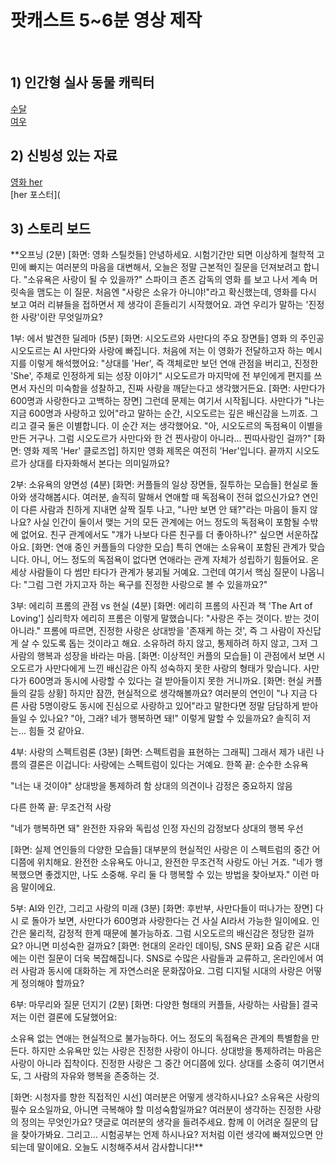 # 팟캐스트 5~6분 영상 제작


<br/>

## 1) 인간형 실사 동물 캐릭터
[수달](https://labs.google/fx/tools/whisk/share/611cqkc2i0000)<br/>
[여우](https://labs.google/fx/tools/whisk/share/6t4orgcg10000)<br/>

## 2) 신빙성 있는 자료
[영화 her](https://github.com/gregchris07258305-lang/toylearn_AI_multimedias/blob/main/quests/50_popcasts/%EC%9D%B4%EB%82%A8%EC%9E%90%EB%A5%BC_%EC%B0%BE%EC%8A%B5%EB%8B%88%EB%8B%A4.jpg)
<br/>[her 포스터](

## 3) 스토리 보드

**오프닝 (2분)
[화면: <Her> 영화 스틸컷들]
안녕하세요. 시험기간만 되면 이상하게 철학적 고민에 빠지는 여러분의 마음을 대변해서, 오늘은 정말 근본적인 질문을 던져보려고 합니다.
"소유욕은 사랑이 될 수 있을까?"
스파이크 존즈 감독의 영화 <Her>를 보고 나서 계속 머릿속을 맴도는 이 질문. 처음엔 "사랑은 소유가 아니야!"라고 확신했는데, 영화를 다시 보고 여러 리뷰들을 접하면서 제 생각이 흔들리기 시작했어요.
과연 우리가 말하는 '진정한 사랑'이란 무엇일까요?

1부: <Her>에서 발견한 딜레마 (5분)
[화면: 시오도르와 사만다의 주요 장면들]
영화 <Her>의 주인공 시오도르는 AI 사만다와 사랑에 빠집니다. 처음에 저는 이 영화가 전달하고자 하는 메시지를 이렇게 해석했어요:
"상대를 'Her', 즉 객체로만 보던 연애 관점을 버리고, 진정한 'She', 주체로 인정하게 되는 성장 이야기"
시오도르가 마지막에 전 부인에게 편지를 쓰면서 자신의 미숙함을 성찰하고, 진짜 사랑을 깨닫는다고 생각했거든요.
[화면: 사만다가 600명과 사랑한다고 고백하는 장면]
그런데 문제는 여기서 시작됩니다. 사만다가 "나는 지금 600명과 사랑하고 있어"라고 말하는 순간, 시오도르는 깊은 배신감을 느끼죠. 그리고 결국 둘은 이별합니다.
이 순간 저는 생각했어요. "아, 시오도르의 독점욕이 이별을 만든 거구나. 그럼 시오도르가 사만다와 한 건 찐사랑이 아니라... 찐따사랑인 걸까?"
[화면: 영화 제목 'Her' 클로즈업]
하지만 영화 제목은 여전히 'Her'입니다. 끝까지 시오도르가 상대를 타자화해서 본다는 의미일까요?

2부: 소유욕의 양면성 (4분)
[화면: 커플들의 일상 장면들, 질투하는 모습들]
현실로 돌아와 생각해봅시다. 여러분, 솔직히 말해서 연애할 때 독점욕이 전혀 없으신가요?
연인이 다른 사람과 친하게 지내면 살짝 질투 나고, "나만 보면 안 돼?"라는 마음이 들지 않나요?
사실 인간이 둘이서 맺는 거의 모든 관계에는 어느 정도의 독점욕이 포함될 수밖에 없어요. 친구 관계에서도 "걔가 나보다 다른 친구를 더 좋아하나?" 싶으면 서운하잖아요.
[화면: 연애 중인 커플들의 다양한 모습]
특히 연애는 소유욕이 포함된 관계가 맞습니다. 아니, 어느 정도의 독점욕이 없다면 연애라는 관계 자체가 성립하기 힘들어요. 온 세상 사람들이 다 썸만 타다가 관계가 붕괴될 거예요.
그런데 여기서 핵심 질문이 나옵니다: "그럼 그런 가지고자 하는 욕구를 진정한 사랑으로 볼 수 있을까요?"

3부: 에리히 프롬의 관점 vs 현실 (4분)
[화면: 에리히 프롬의 사진과 책 'The Art of Loving']
심리학자 에리히 프롬은 이렇게 말했습니다: "사랑은 주는 것이다. 받는 것이 아니라."
프롬에 따르면, 진정한 사랑은 상대방을 '존재케 하는 것', 즉 그 사람이 자신답게 살 수 있도록 돕는 것이라고 해요. 소유하려 하지 않고, 통제하려 하지 않고, 그저 그 사람의 행복과 성장을 바라는 마음.
[화면: 이상적인 커플의 모습들]
이 관점에서 보면 시오도르가 사만다에게 느낀 배신감은 아직 성숙하지 못한 사랑의 형태가 맞습니다. 사만다가 600명과 동시에 사랑할 수 있다는 걸 받아들이지 못한 거니까요.
[화면: 현실 커플들의 갈등 상황]
하지만 잠깐, 현실적으로 생각해볼까요? 여러분의 연인이 "나 지금 다른 사람 5명이랑도 동시에 진심으로 사랑하고 있어"라고 말한다면 정말 담담하게 받아들일 수 있나요?
"아, 그래? 네가 행복하면 돼!" 이렇게 말할 수 있을까요?
솔직히 저는... 힘들 것 같아요.

4부: 사랑의 스펙트럼론 (3분)
[화면: 스펙트럼을 표현하는 그래픽]
그래서 제가 내린 나름의 결론은 이겁니다: 사랑에는 스펙트럼이 있다는 거예요.
한쪽 끝: 순수한 소유욕

"너는 내 것이야"
상대방을 통제하려 함
상대의 의견이나 감정은 중요하지 않음

다른 한쪽 끝: 무조건적 사랑

"네가 행복하면 돼"
완전한 자유와 독립성 인정
자신의 감정보다 상대의 행복 우선

[화면: 실제 연인들의 다양한 모습들]
대부분의 현실적인 사랑은 이 스펙트럼의 중간 어디쯤에 위치해요. 완전한 소유욕도 아니고, 완전한 무조건적 사랑도 아닌 거죠.
"네가 행복했으면 좋겠지만, 나도 소중해. 우리 둘 다 행복할 수 있는 방법을 찾아보자."
이런 마음 말이에요.

5부: AI와 인간, 그리고 사랑의 미래 (3분)
[화면: <Her> 후반부, 사만다들이 떠나가는 장면]
다시 <Her>로 돌아가 보면, 사만다가 600명과 사랑한다는 건 사실 AI라서 가능한 일이에요. 인간은 물리적, 감정적 한계 때문에 불가능하죠.
그럼 시오도르의 배신감은 정당한 걸까요? 아니면 미성숙한 걸까요?
[화면: 현대의 온라인 데이팅, SNS 문화]
요즘 같은 시대에는 이런 질문이 더욱 복잡해집니다. SNS로 수많은 사람들과 교류하고, 온라인에서 여러 사람과 동시에 대화하는 게 자연스러운 문화잖아요.
그럼 디지털 시대의 사랑은 어떻게 정의해야 할까요?

6부: 마무리와 질문 던지기 (2분)
[화면: 다양한 형태의 커플들, 사랑하는 사람들]
결국 저는 이런 결론에 도달했어요:

소유욕 없는 연애는 현실적으로 불가능하다. 어느 정도의 독점욕은 관계의 특별함을 만든다.
하지만 소유욕만 있는 사랑은 진정한 사랑이 아니다. 상대방을 통제하려는 마음은 사랑이 아니라 집착이다.
진정한 사랑은 그 중간 어디쯤에 있다. 상대를 소중히 여기면서도, 그 사람의 자유와 행복을 존중하는 것.

[화면: 시청자를 향한 직접적인 시선]
여러분은 어떻게 생각하시나요?
소유욕은 사랑의 필수 요소일까요, 아니면 극복해야 할 미성숙함일까요?
여러분이 생각하는 진정한 사랑의 정의는 무엇인가요?
댓글로 여러분의 생각을 들려주세요. 함께 이 어려운 질문의 답을 찾아가봐요.
그리고... 시험공부는 언제 하시나요? 저처럼 이런 생각에 빠져있으면 안 되는데 말이에요.
오늘도 시청해주셔서 감사합니다!**

